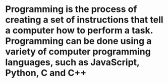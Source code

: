 # Programming is the process of creating a set of instructions that tell a computer how to perform a task. Programming can be done using a variety of computer programming languages, such as JavaScript, Python, C and C++
